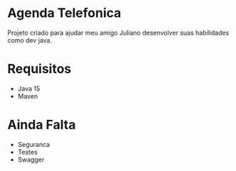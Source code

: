 # Agenda Telefonica

Projeto criado para ajudar meu amigo Juliano desenvolver suas habilidades como dev java.


# Requisitos

- Java 15
- Maven

# Ainda Falta

- Seguranca
- Testes
- Swagger